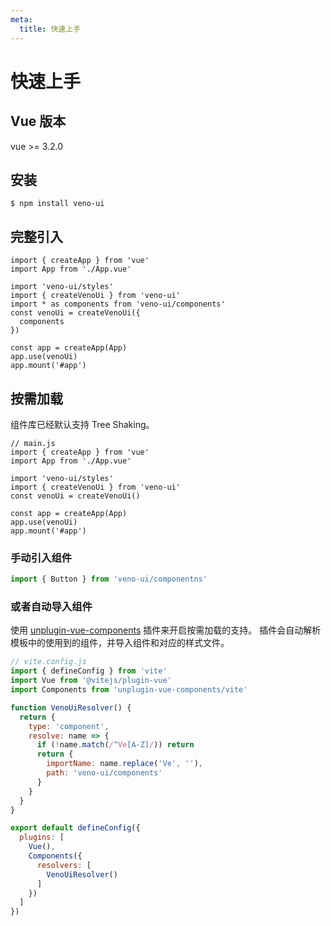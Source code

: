 ```yaml
---
meta:
  title: 快速上手
---
```


# 快速上手


## Vue 版本

vue >= 3.2.0

## 安装

```shell
$ npm install veno-ui
```

## 完整引入

```js{4-9,12}
import { createApp } from 'vue'
import App from './App.vue'

import 'veno-ui/styles'
import { createVenoUi } from 'veno-ui'
import * as components from 'veno-ui/components'
const venoUi = createVenoUi({
  components
})

const app = createApp(App)
app.use(venoUi)
app.mount('#app')
```

## 按需加载

组件库已经默认支持 Tree Shaking。

```js{5-7,10}
// main.js
import { createApp } from 'vue'
import App from './App.vue'

import 'veno-ui/styles'
import { createVenoUi } from 'veno-ui'
const venoUi = createVenoUi()

const app = createApp(App)
app.use(venoUi)
app.mount('#app')
```

### 手动引入组件

```js
import { Button } from 'veno-ui/componentns'
```

### 或者自动导入组件

使用 [unplugin-vue-components](https://github.com/antfu/unplugin-vue-components) 插件来开启按需加载的支持。
插件会自动解析模板中的使用到的组件，并导入组件和对应的样式文件。

```js
// vite.config.js
import { defineConfig } from 'vite'
import Vue from '@vitejs/plugin-vue'
import Components from 'unplugin-vue-components/vite'

function VenoUiResolver() {
  return {
    type: 'component',
    resolve: name => {
      if (!name.match(/^Ve[A-Z]/)) return
      return {
        importName: name.replace('Ve', ''),
        path: 'veno-ui/components'
      }
    }
  }
}

export default defineConfig({
  plugins: [
    Vue(),
    Components({
      resolvers: [
        VenoUiResolver()
      ]
    })
  ]
})
```